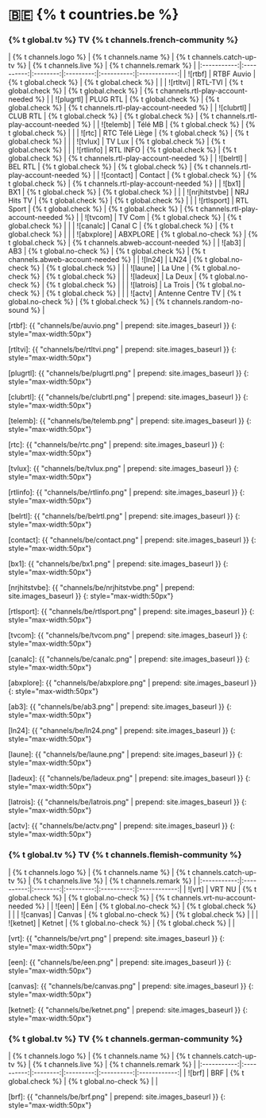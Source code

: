 # 🇧🇪 {% t countries.be %}

### {% t global.tv %} TV {% t channels.french-community %}

<!-- Logo - Name - Replay? - Live TV? - Remark -->

| {% t channels.logo %} | {% t channels.name %} | {% t channels.catch-up-tv %} | {% t channels.live %} | {% t channels.remark %} |
|:-----------:|:----------:|:--------:|:---------:|:----------:|:------------:|
| ![rtbf] | RTBF Auvio | {% t global.check %} | {% t global.check %} | |
| ![rtltvi] | RTL-TVI | {% t global.check %} | {% t global.check %} | {% t channels.rtl-play-account-needed %} |
| ![plugrtl] | PLUG RTL | {% t global.check %} | {% t global.check %} | {% t channels.rtl-play-account-needed %} |
| ![clubrtl] | CLUB RTL | {% t global.check %} | {% t global.check %} | {% t channels.rtl-play-account-needed %} |
| ![telemb] | Télé MB | {% t global.check %} | {% t global.check %} | |
| ![rtc] | RTC Télé Liège | {% t global.check %} | {% t global.check %} | |
| ![tvlux] | TV Lux | {% t global.check %} | {% t global.check %} | |
| ![rtlinfo] | RTL INFO | {% t global.check %} | {% t global.check %} | {% t channels.rtl-play-account-needed %} |
| ![belrtl] | BEL RTL | {% t global.check %} | {% t global.check %} | {% t channels.rtl-play-account-needed %} |
| ![contact] | Contact | {% t global.check %} | {% t global.check %} | {% t channels.rtl-play-account-needed %} |
| ![bx1] | BX1 | {% t global.check %} | {% t global.check %} | |
| ![nrjhitstvbe] | NRJ Hits TV | {% t global.check %} | {% t global.check %} | |
| ![rtlsport] | RTL Sport | {% t global.check %} | {% t global.check %} | {% t channels.rtl-play-account-needed %} |
| ![tvcom] | TV Com | {% t global.check %} | {% t global.check %} | |
| ![canalc] | Canal C | {% t global.check %} | {% t global.check %} | |
| ![abxplore] | ABXPLORE | {% t global.no-check %} | {% t global.check %} | {% t channels.abweb-account-needed %} |
| ![ab3] | AB3 | {% t global.no-check %} | {% t global.check %} | {% t channels.abweb-account-needed %} |
| ![ln24] | LN24 | {% t global.no-check %} | {% t global.check %} | |
| ![laune] | La Une | {% t global.no-check %} | {% t global.check %} | |
| ![ladeux] | La Deux | {% t global.no-check %} | {% t global.check %} | |
| ![latrois] | La Trois | {% t global.no-check %} | {% t global.check %} | |
| ![actv] | Antenne Centre TV | {% t global.no-check %} | {% t global.check %} | {% t channels.random-no-sound %} |


[rtbf]: {{ "channels/be/auvio.png" | prepend: site.images_baseurl }}
{: style="max-width:50px"}

[rtltvi]: {{ "channels/be/rtltvi.png" | prepend: site.images_baseurl }}
{: style="max-width:50px"}

[plugrtl]: {{ "channels/be/plugrtl.png" | prepend: site.images_baseurl }}
{: style="max-width:50px"}

[clubrtl]: {{ "channels/be/clubrtl.png" | prepend: site.images_baseurl }}
{: style="max-width:50px"}

[telemb]: {{ "channels/be/telemb.png" | prepend: site.images_baseurl }}
{: style="max-width:50px"}

[rtc]: {{ "channels/be/rtc.png" | prepend: site.images_baseurl }}
{: style="max-width:50px"}

[tvlux]: {{ "channels/be/tvlux.png" | prepend: site.images_baseurl }}
{: style="max-width:50px"}

[rtlinfo]: {{ "channels/be/rtlinfo.png" | prepend: site.images_baseurl }}
{: style="max-width:50px"}

[belrtl]: {{ "channels/be/belrtl.png" | prepend: site.images_baseurl }}
{: style="max-width:50px"}

[contact]: {{ "channels/be/contact.png" | prepend: site.images_baseurl }}
{: style="max-width:50px"}

[bx1]: {{ "channels/be/bx1.png" | prepend: site.images_baseurl }}
{: style="max-width:50px"}

[nrjhitstvbe]: {{ "channels/be/nrjhitstvbe.png" | prepend: site.images_baseurl }}
{: style="max-width:50px"}

[rtlsport]: {{ "channels/be/rtlsport.png" | prepend: site.images_baseurl }}
{: style="max-width:50px"}

[tvcom]: {{ "channels/be/tvcom.png" | prepend: site.images_baseurl }}
{: style="max-width:50px"}

[canalc]: {{ "channels/be/canalc.png" | prepend: site.images_baseurl }}
{: style="max-width:50px"}

[abxplore]: {{ "channels/be/abxplore.png" | prepend: site.images_baseurl }}
{: style="max-width:50px"}

[ab3]: {{ "channels/be/ab3.png" | prepend: site.images_baseurl }}
{: style="max-width:50px"}

[ln24]: {{ "channels/be/ln24.png" | prepend: site.images_baseurl }}
{: style="max-width:50px"}

[laune]: {{ "channels/be/laune.png" | prepend: site.images_baseurl }}
{: style="max-width:50px"}

[ladeux]: {{ "channels/be/ladeux.png" | prepend: site.images_baseurl }}
{: style="max-width:50px"}

[latrois]: {{ "channels/be/latrois.png" | prepend: site.images_baseurl }}
{: style="max-width:50px"}

[actv]: {{ "channels/be/actv.png" | prepend: site.images_baseurl }}
{: style="max-width:50px"}

### {% t global.tv %} TV {% t channels.flemish-community %}

<!-- Logo - Name - Replay? - Live TV? - Remark -->

| {% t channels.logo %} | {% t channels.name %} | {% t channels.catch-up-tv %} | {% t channels.live %} | {% t channels.remark %} |
|:-----------:|:----------:|:--------:|:---------:|:----------:|:------------:|
| ![vrt] | VRT NU | {% t global.check %}  | {% t global.no-check %} | {% t channels.vrt-nu-account-needed %} |
| ![een] | Eén | {% t global.no-check %} | {% t global.check %} | |
| ![canvas] | Canvas | {% t global.no-check %} | {% t global.check %} | |
| ![ketnet] | Ketnet | {% t global.no-check %} | {% t global.check %} | |

[vrt]: {{ "channels/be/vrt.png" | prepend: site.images_baseurl }}
{: style="max-width:50px"}

[een]: {{ "channels/be/een.png" | prepend: site.images_baseurl }}
{: style="max-width:50px"}

[canvas]: {{ "channels/be/canvas.png" | prepend: site.images_baseurl }}
{: style="max-width:50px"}

[ketnet]: {{ "channels/be/ketnet.png" | prepend: site.images_baseurl }}
{: style="max-width:50px"}



### {% t global.tv %} TV {% t channels.german-community %}

<!-- Logo - Name - Replay? - Live TV? - Remark -->

| {% t channels.logo %} | {% t channels.name %} | {% t channels.catch-up-tv %} | {% t channels.live %} | {% t channels.remark %} |
|:-----------:|:----------:|:--------:|:---------:|:----------:|:------------:|
| ![brf] | BRF | {% t global.check %}  | {% t global.no-check %} | |

[brf]: {{ "channels/be/brf.png" | prepend: site.images_baseurl }}
{: style="max-width:50px"}



